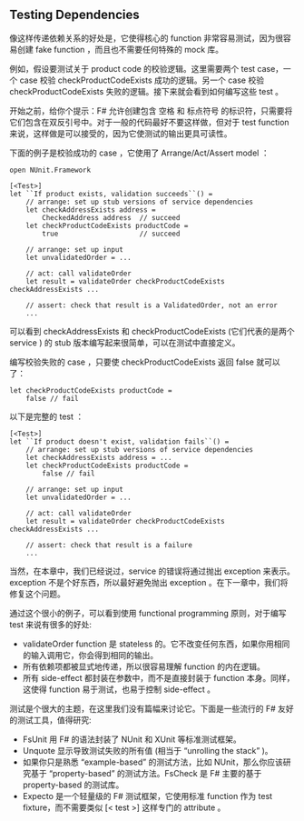 ## Testing Dependencies

像这样传递依赖关系的好处是，它使得核心的 function 非常容易测试，因为很容易创建 fake function ，而且也不需要任何特殊的 mock 库。

例如，假设要测试关于 product code 的校验逻辑。这里需要两个 test case，一个 case 校验 checkProductCodeExists 成功的逻辑。另一个 case 校验 checkProductCodeExists 失败的逻辑。接下来就会看到如何编写这些 test 。

开始之前，给你个提示：F# 允许创建包含 空格 和 标点符号 的标识符，只需要将它们包含在双反引号中。对于一般的代码最好不要这样做，但对于 test function 来说，这样做是可以接受的，因为它使测试的输出更具可读性。


下面的例子是校验成功的 case ，它使用了 Arrange/Act/Assert model ：
```
open NUnit.Framework

[<Test>]
let ``If product exists, validation succeeds``() =
    // arrange: set up stub versions of service dependencies
    let checkAddressExists address =
        CheckedAddress address  // succeed
    let checkProductCodeExists productCode =
        true                    // succeed

    // arrange: set up input
    let unvalidatedOrder = ...

    // act: call validateOrder
    let result = validateOrder checkProductCodeExists checkAddressExists ...

    // assert: check that result is a ValidatedOrder, not an error
    ...
```
可以看到 checkAddressExists 和 checkProductCodeExists (它们代表的是两个 service ) 的 stub 版本编写起来很简单，可以在测试中直接定义。

编写校验失败的 case ，只要使 checkProductCodeExists 返回 false 就可以了：
```
let checkProductCodeExists productCode =
    false // fail
```
以下是完整的 test ：
```
[<Test>]
let ``If product doesn't exist, validation fails``() =
    // arrange: set up stub versions of service dependencies
    let checkAddressExists address = ...
    let checkProductCodeExists productCode =
        false // fail

    // arrange: set up input
    let unvalidatedOrder = ...

    // act: call validateOrder
    let result = validateOrder checkProductCodeExists checkAddressExists ...

    // assert: check that result is a failure
    ...
```

当然，在本章中，我们已经说过，service 的错误将通过抛出 exception 来表示。 exception 不是个好东西，所以最好避免抛出 exception 。在下一章中，我们将修复这个问题。

通过这个很小的例子，可以看到使用 functional programming 原则，对于编写 test 来说有很多的好处:
* validateOrder function 是 stateless 的。它不改变任何东西，如果你用相同的输入调用它，你会得到相同的输出。
* 所有依赖项都被显式地传递，所以很容易理解 function 的内在逻辑。
* 所有 side-effect 都封装在参数中，而不是直接封装于 function 本身。同样，这使得 function 易于测试，也易于控制 side-effect 。

测试是个很大的主题，在这里我们没有篇幅来讨论它。下面是一些流行的 F# 友好的测试工具，值得研究:
* FsUnit 用 F# 的语法封装了 NUnit 和 XUnit 等标准测试框架。
* Unquote 显示导致测试失败的所有值 (相当于 “unrolling the stack” )。
* 如果你只是熟悉 “example-based” 的测试方法，比如 NUnit，那么你应该研究基于 “property-based” 的测试方法。FsCheck 是 F# 主要的基于 property-based 的测试库。
* Expecto 是一个轻量级的 F# 测试框架，它使用标准 function 作为 test fixture，而不需要类似 [< test >] 这样专门的 attribute 。